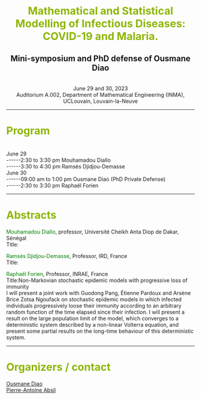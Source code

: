 <div align="center">
  <h1><span style="color:#8db600">Mathematical and Statistical Modelling of Infectious Diseases: COVID-19 and Malaria.</span></h1>
  <h2>Mini-symposium and PhD defense of Ousmane Diao</h2>
  <br>June 29 and 30, 2023 
  <br>Auditorium A.002, Department of Mathematical Engineering (INMA), UCLouvain, Louvain-la-Neuve
</div>

---
<h1><span style="color:#8db600">Program</span></h1>
<br>June 29
<br>------2:30 to 3:30 pm Mouhamadou Diallo
<br>------3:30 to 4:30 pm Ramsès Djidjou-Demasse
<br>June 30
<br>------09:00 am to 1:00 pm Ousmane Diao (PhD Private Defense)
<br>------2:30 to 3:30 pm Raphaël Forien


---
<h1><span style="color:#8db600">Abstracts</span></h1>

<span style="color:#008000">Mouhamadou Diallo</span>, professor, Université Cheikh Anta Diop de Dakar, Sénégal
<br>Title:

<span style="color:#008000">Ramsès Djidjou-Demasse</span>, Professor, IRD, France
<br>Title:

<span style="color:#008000">Raphaël Forien</span>, Professor, INRAE, France
<br>Title:Non-Markovian stochastic epidemic models with progressive loss of immunity
<br>I will present a joint work with Guodong Pang, Étienne Pardoux and Arsène Brice Zotsa Ngoufack on stochastic epidemic models in which infected individuals progressively loose their immunity according to an arbitrary random function of the time elapsed since their infection. I will present a result on the large population limit of the model, which converges to a deterministic system described by a non-linear Volterra equation, and present some partial results on the long-time behaviour of this deterministic system.


---
<h1><span style="color:#8db600">Organizers / contact</span></h1>
<a href='https://perso.uclouvain.be/ousmane.diao/'>Ousmane Diao</a>
<br><a href='https://sites.uclouvain.be/absil/'>Pierre-Antoine Absil</a>




